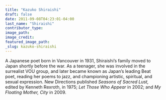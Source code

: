 ```yaml
---
title: "Kazuko Shiraishi"
draft: false
date: 2011-09-08T04:23:01-04:00
last_name: "Shiraishi"
contributor_type:
image_path:
image_credit:
featured_image_path:
_slug: kazuko-shiraishi
---
```


A Japanese poet born in Vancouver in 1931, Shiraishi’s family moved to Japan shortly before the war. As a teenager, she was involved in the surrealist VOU group, and later became known as Japan’s leading Beat poet, reading her poems to jazz, and championing artistic, spiritual, and sexual expression. New Directions published _Seasons of Sacred Lust,_ edited by Kenneth Rexroth, in 1975; _Let Those Who Appear_ in 2002; and _My Floating Mother, City_ in 2009.

